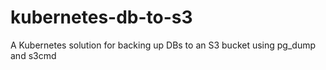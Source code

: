# kubernetes-db-to-s3
A Kubernetes solution for backing up DBs to an S3 bucket using pg_dump and s3cmd
